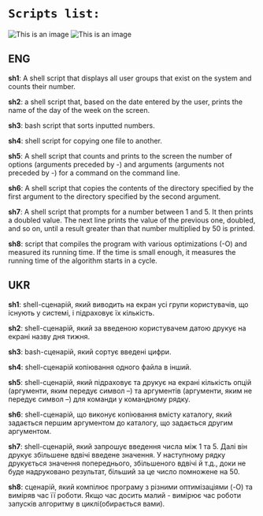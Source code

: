# `Scripts list:`

![This is an image](https://img.shields.io/badge/Shell-100%25-brightgreen)
![This is an image](https://img.shields.io/badge/version-0.1-lightblue)
## ENG
**sh1**: A shell script that displays all user groups that exist on the system and counts their number.

**sh2**: a shell script that, based on the date entered by the user, prints the name of the day of the week on the screen.

**sh3**: bash script that sorts inputted numbers.

**sh4**: shell script for copying one file to another.

**sh5**: A shell script that counts and prints to the screen the number of options (arguments preceded by -) and arguments (arguments not preceded by -) for a command on the command line.

**sh6**: A shell script that copies the contents of the directory specified by the first argument to the directory specified by the second argument.

**sh7**: A shell script that prompts for a number between 1 and 5. It then prints a doubled value. The next line prints the value of the previous one, doubled, and so on, until a result greater than that number multiplied by 50 is printed.

**sh8**: script that compiles the program with various optimizations (-O) and measured its running time. If the time is small enough, it measures the running time of the algorithm starts in a cycle.


## UKR

**sh1**: shell-сценарій, який виводить на екран усі групи користувачів, що існують у системі, і підраховує їх кількість.

**sh2**: shell-сценарій, який за введеною користувачем датою друкує на екрані назву дня тижня.

**sh3**: bash-сценарій, який сортує введені цифри.

**sh4**: shell-сценарій копіювання одного файла в інший.

**sh5**: shell-сценарій, який підраховує та друкує на екрані кількість опцій (аргументи, яким передує символ –) та аргументів (аргументи, яким не передує символ –) для команди у командному рядку.

**sh6**: shell-сценарій, що виконує копіювання вмісту каталогу, який задається першим аргументом до каталогу, що задається другим аргументом.

**sh7**: shell-сценарій, який запрошує введення числа між 1 та 5. Далі він друкує збільшене вдвічі введене значення. У наступному рядку друкується значення попереднього, збільшеного вдвічі й т.д., доки не буде надруковано результат, більший за це число помножене на 50.

**sh8**: сценарій, який компілює програму з різними оптимізаціями (-O) та виміряв час її роботи. Якщо час досить малий - вимірює час роботи запусків алгоритму в циклі(обирається вами).

